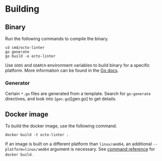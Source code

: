 # Building

## Binary
Run the following commands to compile the binary.

````
cd cmd/octo-linter
go generate
go build -o octo-linter
````

Use `GOOS` and `GOARCH` environment variables to build binary for a specific platform.  More information
can be found in the [Go docs](https://go.dev/doc/install/source#environment).

### Generator
Certain `*.go` files are generated from a template. Search for `go:generate` directives, and look into
(`gen.go`)[gen.go] to get details.

## Docker image
To build the docker image, use the following command.

````
docker build -t octo-linter .
````

If an image is built on a different platform than `linux/amd64`, an additional `--platform=linux/amd64`
argument is necessary.  See [command reference](https://docs.docker.com/reference/cli/docker/buildx/build/#platform)
for `docker build`.
